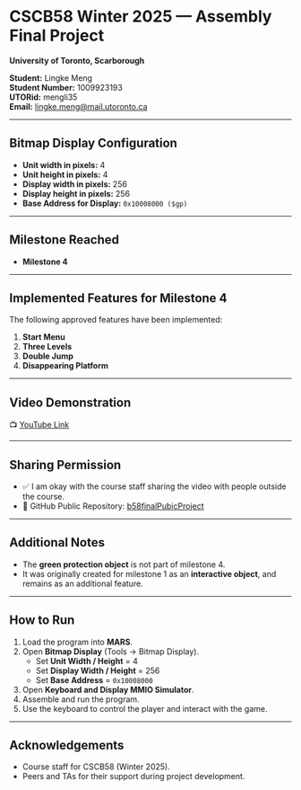 # CSCB58 Winter 2025 — Assembly Final Project
**University of Toronto, Scarborough**

**Student:** Lingke Meng  
**Student Number:** 1009923193  
**UTORid:** mengli35  
**Email:** lingke.meng@mail.utoronto.ca  

---

## Bitmap Display Configuration
- **Unit width in pixels:** 4  
- **Unit height in pixels:** 4  
- **Display width in pixels:** 256  
- **Display height in pixels:** 256  
- **Base Address for Display:** `0x10008000 ($gp)`  

---

## Milestone Reached
- **Milestone 4**

---

## Implemented Features for Milestone 4
The following approved features have been implemented:
1. **Start Menu**
2. **Three Levels**
3. **Double Jump**
4. **Disappearing Platform**

---

## Video Demonstration
📺 [YouTube Link](https://youtu.be/IkfTHw7V2o4?si=ySCGHr1P_QgBNKYH)

---

## Sharing Permission
- ✅ I am okay with the course staff sharing the video with people outside the course.  
- 📂 GitHub Public Repository: [b58finalPubicProject](https://github.com/emptySet-notSpace/b58finalPubicProject.git)

---

## Additional Notes
- The **green protection object** is not part of milestone 4.  
- It was originally created for milestone 1 as an **interactive object**, and remains as an additional feature.  

---

## How to Run
1. Load the program into **MARS**.  
2. Open **Bitmap Display** (Tools → Bitmap Display).  
   - Set **Unit Width / Height** = 4  
   - Set **Display Width / Height** = 256  
   - Set **Base Address** = `0x10008000`  
3. Open **Keyboard and Display MMIO Simulator**.  
4. Assemble and run the program.  
5. Use the keyboard to control the player and interact with the game.  

---

## Acknowledgements
- Course staff for CSCB58 (Winter 2025).  
- Peers and TAs for their support during project development.  
